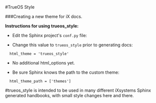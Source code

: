 #TrueOS Style 

###Creating a new theme for iX docs.

**Instructions for using trueos_style:**

* Edit the Sphinx project's `conf.py` file:

* Change this value to `trueos_style` prior to generating docs:
```
  html_theme = 'trueos_style'
```
* No additional html_options yet.

* Be sure Sphinx knows the path to the custom theme:
```
  html_theme_path = ['themes']
```
#trueos_style is intended to be used in many different iXsystems Sphinx generated handbooks, with small style changes here and there.
